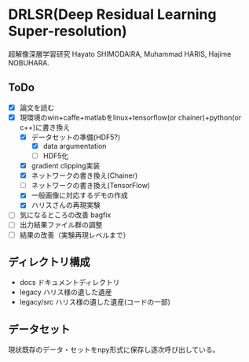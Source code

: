 # DRLSR(Deep Residual Learning Super-resolution)
超解像深層学習研究
Hayato SHIMODAIRA, Muhammad HARIS, Hajime NOBUHARA.

## ToDo
- [x] 論文を読む
- [x] 現環境のwin+caffe+matlabをlinux+tensorflow(or chainer)+python(or c++)に書き換え
    - [x] データセットの準備(HDF5?)
        - [x] data argumentation
        - [ ] HDF5化
    - [x] gradient clipping実装
    - [x] ネットワークの書き換え(Chainer)
    - [ ] ネットワークの書き換え(TensorFlow)
    - [x] 一般画像に対応するデモの作成
    - [x] ハリスさんの再現実験
- [ ] 気になるところの改善 bagfix
- [ ] 出力結果ファイル群の調整
- [ ] 結果の改善（実験再現レベルまで）

## ディレクトリ構成
- docs
ドキュメントディレクトリ
- legacy
ハリス様の遺した遺産
- legacy/src
ハリス様の遺した遺産(コードの一部)

## データセット
現状既存のデータ・セットをnpy形式に保存し逐次呼び出している。
